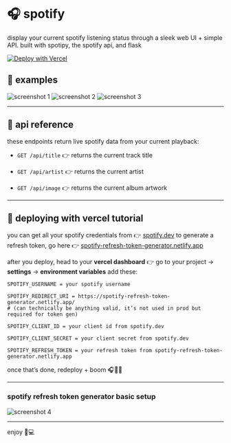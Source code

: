 
# 🎧 spotify

display your current spotify listening status through a sleek web UI + simple API. built with spotipy, the spotify api, and flask

[![Deploy with Vercel](https://vercel.com/button)](https://vercel.com/import/project?template=https://github.com/cabinfvr/spotify)


## 📸 examples

![screenshot 1](https://i.imgur.com/XKzPcDA.png)
![screenshot 2](https://i.imgur.com/piAaI4M.png)
![screenshot 3](https://i.imgur.com/WOncZ4y.png)

---

## 🧠 api reference

these endpoints return live spotify data from your current playback:

* `GET /api/title`
  👉 returns the current track title

* `GET /api/artist`
  👉 returns the current artist

* `GET /api/image`
  👉 returns the current album artwork

---

## 🚀 deploying with vercel tutorial

you can get all your spotify credentials from 👉 [spotify.dev](https://spotify.dev)
to generate a refresh token, go here 👉 [spotify-refresh-token-generator.netlify.app](https://spotify-refresh-token-generator.netlify.app/)

after you deploy, head to your **vercel dashboard**
👉 go to your project → **settings** → **environment variables**
add these:

```
SPOTIFY_USERNAME = your spotify username

SPOTIFY_REDIRECT_URI = https://spotify-refresh-token-generator.netlify.app/
# (can technically be anything valid, it’s not used in prod but required for token gen)

SPOTIFY_CLIENT_ID = your client id from spotify.dev

SPOTIFY_CLIENT_SECRET = your client secret from spotify.dev

SPOTIFY_REFRESH_TOKEN = your refresh token from spotify-refresh-token-generator.netlify.app
```

once that’s done, redeploy + boom 🎧🌈🎶

---

### spotify refresh token generator basic setup

![screenshot 4](https://i.imgur.com/9pnH2iH.png)

---

enjoy 🎵💻
